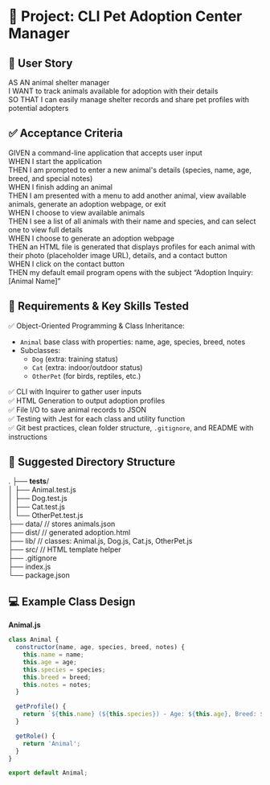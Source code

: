 # 🚀 Project: CLI Pet Adoption Center Manager

## 📌 User Story
AS AN animal shelter manager  
I WANT to track animals available for adoption with their details  
SO THAT I can easily manage shelter records and share pet profiles with potential adopters

## ✅ Acceptance Criteria
GIVEN a command-line application that accepts user input  
WHEN I start the application  
THEN I am prompted to enter a new animal's details (species, name, age, breed, and special notes)  
WHEN I finish adding an animal  
THEN I am presented with a menu to add another animal, view available animals, generate an adoption webpage, or exit  
WHEN I choose to view available animals  
THEN I see a list of all animals with their name and species, and can select one to view full details  
WHEN I choose to generate an adoption webpage  
THEN an HTML file is generated that displays profiles for each animal with their photo (placeholder image URL), details, and a contact button  
WHEN I click on the contact button  
THEN my default email program opens with the subject “Adoption Inquiry: [Animal Name]”

## 📝 Requirements & Key Skills Tested
✅ Object-Oriented Programming & Class Inheritance:
- `Animal` base class with properties: name, age, species, breed, notes
- Subclasses:
  - `Dog` (extra: training status)
  - `Cat` (extra: indoor/outdoor status)
  - `OtherPet` (for birds, reptiles, etc.)

✅ CLI with Inquirer to gather user inputs  
✅ HTML Generation to output adoption profiles  
✅ File I/O to save animal records to JSON  
✅ Testing with Jest for each class and utility function  
✅ Git best practices, clean folder structure, `.gitignore`, and README with instructions

## 🔧 Suggested Directory Structure
.
├── __tests__/  
│   ├── Animal.test.js  
│   ├── Dog.test.js  
│   ├── Cat.test.js  
│   └── OtherPet.test.js  
├── data/                  // stores animals.json  
├── dist/                  // generated adoption.html  
├── lib/                   // classes: Animal.js, Dog.js, Cat.js, OtherPet.js  
├── src/                   // HTML template helper  
├── .gitignore  
├── index.js  
└── package.json

## 💻 Example Class Design

**Animal.js**
```js
class Animal {
  constructor(name, age, species, breed, notes) {
    this.name = name;
    this.age = age;
    this.species = species;
    this.breed = breed;
    this.notes = notes;
  }

  getProfile() {
    return `${this.name} (${this.species}) - Age: ${this.age}, Breed: ${this.breed}`;
  }

  getRole() {
    return 'Animal';
  }
}

export default Animal;
